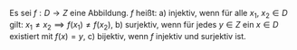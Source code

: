 Es sei $f:D\to Z$ eine Abbildung. $f$ heißt:
a) injektiv, wenn für alle $x_{1},\ x_{2} \in D$ gilt: $x_{1}\neq x_{2}\implies f(x_{1})\neq f(x_{2})$,
b) surjektiv, wenn für jedes $y\in Z$ ein $x \in D$ existiert mit $f(x)=y$,
c) bijektiv, wenn $f$ injektiv und surjektiv ist.